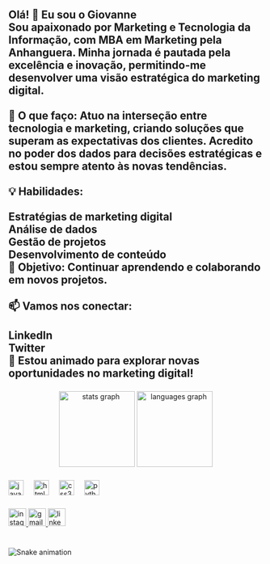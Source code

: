 <h2 align="left">Olá! 👋 Eu sou o Giovanne<br>Sou apaixonado por Marketing e Tecnologia da Informação, com MBA em Marketing pela Anhanguera. Minha jornada é pautada pela excelência e inovação, permitindo-me desenvolver uma visão estratégica do marketing digital.<br><br>🌟 O que faço: Atuo na interseção entre tecnologia e marketing, criando soluções que superam as expectativas dos clientes. Acredito no poder dos dados para decisões estratégicas e estou sempre atento às novas tendências.<br><br>💡 Habilidades:<br><br>Estratégias de marketing digital<br>Análise de dados<br>Gestão de projetos<br>Desenvolvimento de conteúdo<br>🎯 Objetivo: Continuar aprendendo e colaborando em novos projetos.<br><br>📫 Vamos nos conectar:<br><br>LinkedIn<br>Twitter<br>🌱 Estou animado para explorar novas oportunidades no marketing digital!</h2>

###

<div align="center">
  <img src="https://github-readme-stats.vercel.app/api?username=giovazz&hide_title=false&hide_rank=false&show_icons=true&include_all_commits=true&count_private=true&disable_animations=false&theme=dracula&locale=en&hide_border=false" height="150" alt="stats graph"  />
  <img src="https://github-readme-stats.vercel.app/api/top-langs?username=giovazz&locale=en&hide_title=false&layout=compact&card_width=320&langs_count=5&theme=dracula&hide_border=false" height="150" alt="languages graph"  />
</div>

###

<div align="left">
  <img src="https://cdn.jsdelivr.net/gh/devicons/devicon/icons/javascript/javascript-original.svg" height="30" alt="javascript logo"  />
  <img width="12" />
  <img src="https://cdn.jsdelivr.net/gh/devicons/devicon/icons/html5/html5-original.svg" height="30" alt="html5 logo"  />
  <img width="12" />
  <img src="https://cdn.jsdelivr.net/gh/devicons/devicon/icons/css3/css3-original.svg" height="30" alt="css3 logo"  />
  <img width="12" />
  <img src="https://cdn.jsdelivr.net/gh/devicons/devicon/icons/python/python-original.svg" height="30" alt="python logo"  />
</div>

###

<div align="left">
  <a href="https://www.instagram.com/0lli.veira/" target="_blank">
    <img src="https://img.shields.io/static/v1?message=Instagram&logo=instagram&label=&color=E4405F&logoColor=white&labelColor=&style=for-the-badge" height="35" alt="instagram logo"  />
  </a>
  <a href="giovanne.olliveiras2gmail.com" target="_blank">
    <img src="https://img.shields.io/static/v1?message=Gmail&logo=gmail&label=&color=D14836&logoColor=white&labelColor=&style=for-the-badge" height="35" alt="gmail logo"  />
  </a>
  <a href="https://br.linkedin.com/in/giovanne-oliveira-095a88188" target="_blank">
    <img src="https://img.shields.io/static/v1?message=LinkedIn&logo=linkedin&label=&color=0077B5&logoColor=white&labelColor=&style=for-the-badge" height="35" alt="linkedin logo"  />
  </a>
</div>

###

<br clear="both">

<img src="https://raw.githubusercontent.com/giovazz/giovazz/output/snake.svg" alt="Snake animation" />

###
